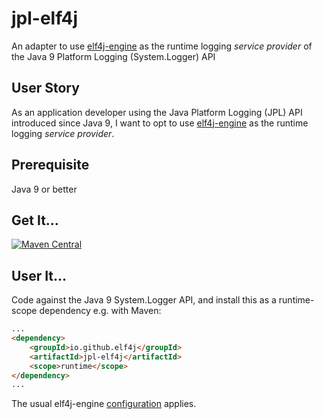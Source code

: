 # jpl-elf4j

An adapter to use [elf4j-engine](https://github.com/elf4j/elf4j-engine) as the runtime logging _service provider_ of the
Java 9 Platform Logging (System.Logger) API

## User Story

As an application developer using the Java Platform Logging (JPL) API introduced since Java 9, I want to opt to
use [elf4j-engine](https://github.com/elf4j/elf4j-engine) as the runtime logging _service provider_.

## Prerequisite

Java 9 or better

## Get It...

[![Maven Central](https://img.shields.io/maven-central/v/io.github.elf4j/jpl-elf4j.svg?label=Maven%20Central)](https://search.maven.org/search?q=g:%22io.github.elf4j%22%20AND%20a:%22jpl-elf4j%22)

## User It...

Code against the Java 9 System.Logger API, and install this as a runtime-scope dependency e.g. with Maven:

```html
...
<dependency>
    <groupId>io.github.elf4j</groupId>
    <artifactId>jpl-elf4j</artifactId>
    <scope>runtime</scope>
</dependency>
...
```

The usual elf4j-engine [configuration](https://github.com/elf4j/elf4j-provider#configuration) applies.
